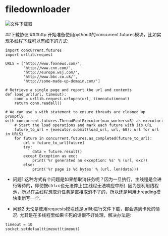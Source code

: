 # filedownloader
![文件下载器](http://7xk7ho.com1.z0.glb.clouddn.com/download.jpg)

##下载协议
###http
开始准备使用python3的concurrent.futures模块，比如实现多线程下载可以有如下的方式:
```
import concurrent.futures
import urllib.request

URLS = ['http://www.foxnews.com/',
        'http://www.cnn.com/',
        'http://europe.wsj.com/',
        'http://www.bbc.co.uk/',
        'http://some-made-up-domain.com/']

# Retrieve a single page and report the url and contents
def load_url(url, timeout):
    conn = urllib.request.urlopen(url, timeout=timeout)
    return conn.readall()

# We can use a with statement to ensure threads are cleaned up promptly
with concurrent.futures.ThreadPoolExecutor(max_workers=5) as executor:
    # Start the load operations and mark each future with its URL
    future_to_url = {executor.submit(load_url, url, 60): url for url in URLS}
    for future in concurrent.futures.as_completed(future_to_url):
        url = future_to_url[future]
        try:
            data = future.result()
        except Exception as exc:
            print('%r generated an exception: %s' % (url, exc))
        else:
            print('%r page is %d bytes' % (url, len(data)))

```
- 问题1:这种方式有个问题是如果想取消任务呢？因为一旦执行，主线程是会进行等待的，即使按ctrl+c也无法停止(主线程无法响应中断).
因为是利用线程池，所以在主线程想取消任务是直接取消不了的，所以还是利用threading模块重新写一个.

- 问题2:无论是使用requests模块还是urllib进行文件下载，都会遇到卡死的情况. 尤其是在多线程里如果卡死的话很不好处理，解决办法是:
```
timeout = 10
socket.setdefaulttimeout(timeout)
```


